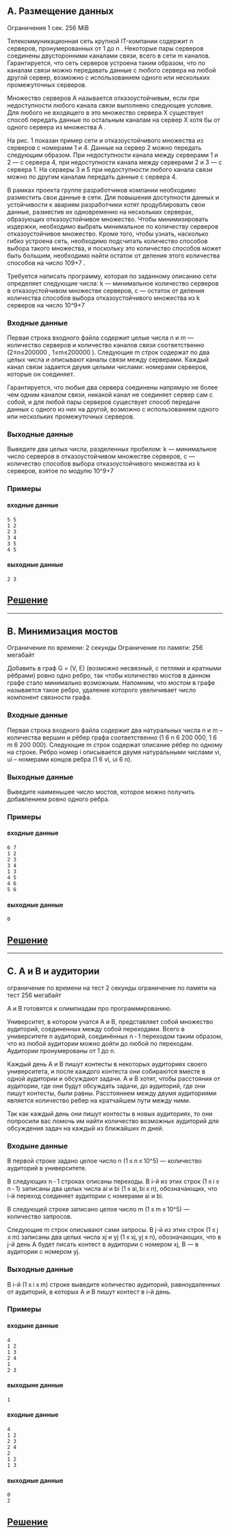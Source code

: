 ## A. Размещение данных

Ограничения
1 сек.
256 MiB

Телекоммуникационная сеть крупной IT-компании содержит n серверов, пронумерованных от 1 до n
. Некоторые пары серверов соединены двусторонними каналами связи, всего в сети m каналов. Гарантируется, что сеть серверов устроена таким образом, что по каналам связи можно передавать данные с любого сервера на любой другой сервер, возможно с использованием одного или нескольких промежуточных серверов.

Множество серверов A
 называется отказоустойчивым, если при недоступности любого канала связи выполнено следующее условие. Для любого не входящего в это множество сервера X
 существует способ передать данные по остальным каналам на сервер X
 хотя бы от одного сервера из множества A
.

На рис. 1 показан пример сети и отказоустойчивого множества из серверов с номерами 1 и 4. Данные на сервер 2 можно передать следующим образом. При недоступности канала между серверами 1 и 2 — с сервера 4, при недоступности канала между серверами 2 и 3 — с сервера 1. На серверы 3 и 5 при недоступности любого канала связи можно по другим каналам передать данные с сервера 4.

В рамках проекта группе разработчиков компании необходимо разместить свои данные в сети. Для повышения доступности данных и устойчивости к авариям разработчики хотят продублировать свои данные, разместив их одновременно на нескольких серверах, образующих отказоустойчивое множество. Чтобы минимизировать издержки, необходимо выбрать минимальное по количеству серверов отказоустойчивое множество. Кроме того, чтобы узнать, насколько гибко устроена сеть, необходимо подсчитать количество способов выбора такого множества, и поскольку это количество способов может быть большим, необходимо найти остаток от деления этого количества способов на число 109+7
.

Требуется написать программу, которая по заданному описанию сети определяет следующие числа: k
 — минимальное количество серверов в отказоустойчивом множестве серверов, c
 — остаток от деления количества способов выбора отказоустойчивого множества из k
 серверов на число 10^9+7

### Входные данные

Первая строка входного файла содержит целые числа n
 и m
 — количество серверов и количество каналов связи соответственно (2≤n≤200000
, 1≤m≤200000
). Следующие m
 строк содержат по два целых числа и описывают каналы связи между серверами. Каждый канал связи задается двумя целыми числами: номерами серверов, которые он соединяет.

Гарантируется, что любые два сервера соединены напрямую не более чем одним каналом связи, никакой канал не соединяет сервер сам с собой, и для любой пары серверов существует способ передачи данных с одного из них на другой, возможно с использованием одного или нескольких промежуточных серверов.

### Выходные данные

Выведите два целых числа, разделенных пробелом: k
 — минимальное число серверов в отказоустойчивом множестве серверов, c
 — количество способов выбора отказоустойчивого множества из k
 серверов, взятое по модулю 10^9+7

### Примеры

#### входные данные

```
5 5
1 2
2 3
3 4
3 5
4 5
```

#### выходные данные

```
2 3
```

## [Решение](https://github.com/as4del/algorithms-and-data-structures/blob/main/problems%20%26%20solutions/A.cpp)

____

## B. Минимизация мостов

Ограничение по времени: 2 секунды
Ограничение по памяти: 256 мегабайт

Добавить в граф G = (V, E) (возможно несвязный, с петлями и кратными рёбрами) ровно одно
ребро, так чтобы количество мостов в данном графе стало минимально возможным.
Напомним, что мостом в графе называется такое ребро, удаление которого увеличивает число
компонент связности графа.

### Входные данные

Первая строка входного файла содержит два натуральных числа n и m – количества вершин и
рёбер графа соответственно (1 6 n 6 200 000, 1 6 m 6 200 000).
Следующие m строк содержат описание рёбер по одному на строке. Ребро номер i описывается
двумя натуральными числами vi, ui – номерами концов ребра (1 6 vi, ui 6 n).

### Выходные данные

Выведите наименьшее число мостов, которое можно получить добавлением ровно одного ребра.

### Примеры

#### входные данные
```
6 7
1 2
2 3
3 4
1 3
4 5
4 6
5 6
```

#### выходные данные

```
0
```

## [Решение](https://github.com/as4del/algorithms-and-data-structures/blob/main/problems%20%26%20solutions/B.cpp)

____

## C. A и B и аудитории

ограничение по времени на тест 2 секунды
ограничение по памяти на тест 256 мегабайт

A и B готовятся к олимпиадам про программированию.

Университет, в котором учатся A и B, представляет собой множество аудиторий, соединенных между собой переходами. Всего в университете n аудиторий, соединённых n - 1 переходом таким образом, что из любой аудитории можно дойти до любой по переходам. Аудитории пронумерованы от 1 до n.

Каждый день А и B пишут контесты в некоторых аудиториях своего университета, и после каждого контеста они собираются вместе в одной аудитории и обсуждают задачи. A и B хотят, чтобы расстояния от аудитории, где они будут обсуждать задачи, до аудиторий, где они пишут контесты, были равны. Расстоянием между двумя аудиториями является количество ребер на кратчайшем пути между ними.

Так как каждый день они пишут контесты в новых аудиториях, то они попросили вас помочь им найти количество возможных аудиторий для обсуждения задач на каждый из ближайших m дней.


### Входыне данные

В первой строке задано целое число n (1 ≤ n ≤ 10^5) — количество аудиторий в университете.

В следующих n - 1 строках описаны переходы. В i-й из этих строк (1 ≤ i ≤ n - 1) записаны два целых числа ai и bi (1 ≤ ai, bi ≤ n), обозначающих, что i-й переход соединяет аудитории с номерами ai и bi.

В следующей строке записано целое число m (1 ≤ m ≤ 10^5) — количество запросов.

Следующие m строк описывают сами запросы. В j-й из этих строк (1 ≤ j ≤ m) записаны два целых числа xj и yj (1 ≤ xj, yj ≤ n), обозначающих, что в j-й день A будет писать контест в аудитории с номером xj, B — в аудитории с номером yj.

### Выходные данные

В i-й (1 ≤ i ≤ m) строке выведите количество аудиторий, равноудаленных от аудиторий, в которых A и B пишут контест в i-й день.

### Примеры

#### входыне данные

```
4
1 2
1 3
2 4
1
2 3
```

#### выходыне данные

```
1
```

#### входные данные

```
4
1 2
2 3
2 4
2
1 2
1 3
```

#### выходные данные

```
0
2
```

## [Решение](https://github.com/as4del/algorithms-and-data-structures/blob/main/problems%20%26%20solutions/%D0%A1.cpp)
